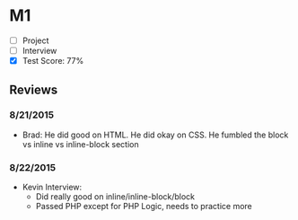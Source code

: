 # M1

- [ ] Project
- [ ] Interview
- [x] Test Score: 77%

## Reviews

### 8/21/2015

- Brad: He did good on HTML. He did okay on CSS. He fumbled the block vs inline vs inline-block section

### 8/22/2015

- Kevin Interview:
  - Did really good on inline/inline-block/block
  - Passed PHP except for PHP Logic, needs to practice more
